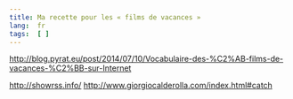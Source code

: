 ```yaml
---
title: Ma recette pour les « films de vacances »
lang:  fr
tags:  [ ]
---
```


http://blog.pyrat.eu/post/2014/07/10/Vocabulaire-des-%C2%AB-films-de-vacances-%C2%BB-sur-Internet

http://showrss.info/
http://www.giorgiocalderolla.com/index.html#catch
